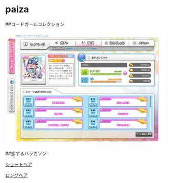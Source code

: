 # paiza

##コードガールコレクション

![Codegirl](image/Codegirl.png/)


##恋するハッカソン


[ショートヘア](short.py)

[ロングヘア](./恋するハッカソン/long.py)
